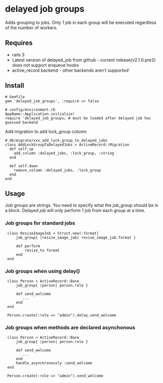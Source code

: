 delayed job groups
==================

Adds grouping to jobs. Only 1 job in each group will be executed regardless of the number of workers.


Requires
--------

* rails 3
* Latest version of delayed_job from github - current release(v2.1.0.pre2) does not support enqueue hooks
* active_record backend - other backends aren't supported'


Install
-------

    # Gemfile
    gem 'delayed_job_groups', :require => false
  
    # config/environment.rb
    AppName::Application.initialize!
    require 'delayed_job_groups; # must be loaded after delayed job has guessed backend 

Add migration to add lock_group column

    # db/migrate/xxx_add_lock_group_to_delayed_jobs
    class AddLockGroupToDelayedJobs < ActiveRecord::Migration
      def self.up
        add_column :delayed_jobs, :lock_group, :string
      end

      def self.down
        remove_column :delayed_jobs, :lock_group
      end
    end


Usage
-----

Job groups are strings. You need to specify what the job_group should be in a block. Delayed job will only perform 1 job from each group at a time.

### Job groups for standard jobs ###

	 class ResizeImageJob < Struct.new(:format)
		 job_group{ |resize_image_job| resize_image_job.format }
		
		 def perform
			 resize_to format
		 end
	 end

	
### Job groups when using delay() ###

	 class Person < ActiveRecord::Base
		 job_group{ |person| person.role }
		
		 def send_welcome
		    ...
		 end
	 end
	
	 Person.create(:role => "admin").delay.send_welcome
	
### Job groups when methods are declared asynchonous ###

	 class Person < ActiveRecord::Base
		 job_group{ |person| person.role }

		 def send_welcome
		    ...
		 end
		 handle_asynchronously :send_welcome
	 end

	 Person.create(:role => "admin").send_welcome

